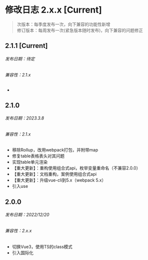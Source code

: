 # 修改日志 2.x.x [Current]

> 次版本：每季度发布一次，向下兼容的功能性新增  
> 修订版本：每周发布一次(紧急版本随时发布)，向下兼容的问题修正

## 2.1.1 [Current]
###### 发布日期：待定
###### 兼容性：2.1.x
+ 

## 2.1.0
###### 发布日期：2023.3.8
###### 兼容性：2.1.x
+ 移除Rollup，改用webpack打包，并附带map
+ 修复table表格表头对其问题
+ 实现table单元渲染
+ 【重大更新】：重构使用组合式api，枚举变量重命名（不兼容2.0.0）
+ 【重大更新】：文档重构，案例使用组合式api
+ 【重大更新】：升级vue-cli到5.x（webpack 5.x）
+ 引入use

## 2.0.0 
###### 发布日期：2022/12/20
###### 兼容性：2.x.x
+ 切换Vue3，使用TS的class模式
+ 引入国际化


